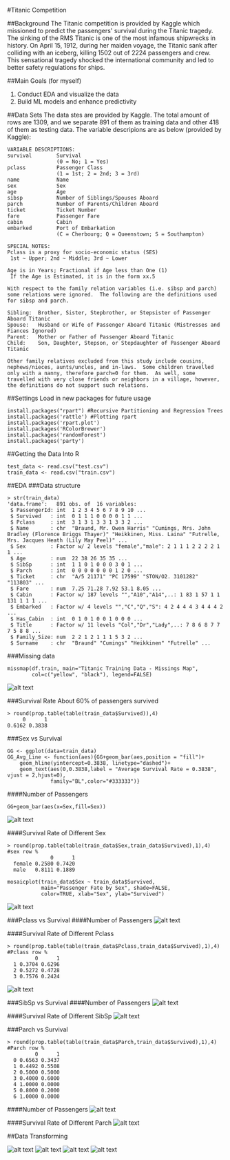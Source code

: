#Titanic Competition

##Background
The Titanic competition is provided by Kaggle which missioned to predict the passengers' survival during the Titanic tragedy. The sinking of the RMS Titanic is one of the most infamous shipwrecks in history.  On April 15, 1912, during her maiden voyage, the Titanic sank after colliding with an iceberg, killing 1502 out of 2224 passengers and crew. This sensational tragedy shocked the international community and led to better safety regulations for ships.

##Main Goals (for myself)
1. Conduct EDA and visualize the data
2. Build ML models and enhance predictivity

##Data Sets
The data stes are provided by Kaggle. The total amount of rows are 1309, and we separate 891 of them as training data and other 418 of them as testing data. The variable descripions are as below (provided by Kaggle):
```
VARIABLE DESCRIPTIONS:
survival        Survival
                (0 = No; 1 = Yes)
pclass          Passenger Class
                (1 = 1st; 2 = 2nd; 3 = 3rd)
name            Name
sex             Sex
age             Age
sibsp           Number of Siblings/Spouses Aboard
parch           Number of Parents/Children Aboard
ticket          Ticket Number
fare            Passenger Fare
cabin           Cabin
embarked        Port of Embarkation
                (C = Cherbourg; Q = Queenstown; S = Southampton)

SPECIAL NOTES:
Pclass is a proxy for socio-economic status (SES)
 1st ~ Upper; 2nd ~ Middle; 3rd ~ Lower

Age is in Years; Fractional if Age less than One (1)
 If the Age is Estimated, it is in the form xx.5

With respect to the family relation variables (i.e. sibsp and parch)
some relations were ignored.  The following are the definitions used
for sibsp and parch.

Sibling:  Brother, Sister, Stepbrother, or Stepsister of Passenger Aboard Titanic
Spouse:   Husband or Wife of Passenger Aboard Titanic (Mistresses and Fiances Ignored)
Parent:   Mother or Father of Passenger Aboard Titanic
Child:    Son, Daughter, Stepson, or Stepdaughter of Passenger Aboard Titanic

Other family relatives excluded from this study include cousins,
nephews/nieces, aunts/uncles, and in-laws.  Some children travelled
only with a nanny, therefore parch=0 for them.  As well, some
travelled with very close friends or neighbors in a village, however,
the definitions do not support such relations.
```

##Settings
Load in new packages for future usage
```
install.packages("rpart") #Recursive Partitioning and Regression Trees
install.packages('rattle') #Plotting rpart
install.packages('rpart.plot')
install.packages('RColorBrewer')
install.packages('randomForest')
install.packages('party')
```

##Getting the Data Into R
```
test_data <- read.csv("test.csv")
train_data <- read.csv("train.csv")
```

##EDA
###Data structure
```
> str(train_data)
'data.frame':	891 obs. of  16 variables:
 $ PassengerId: int  1 2 3 4 5 6 7 8 9 10 ...
 $ Survived   : int  0 1 1 1 0 0 0 0 1 1 ...
 $ Pclass     : int  3 1 3 1 3 3 1 3 3 2 ...
 $ Name       : chr  "Braund, Mr. Owen Harris" "Cumings, Mrs. John Bradley (Florence Briggs Thayer)" "Heikkinen, Miss. Laina" "Futrelle, Mrs. Jacques Heath (Lily May Peel)" ...
 $ Sex        : Factor w/ 2 levels "female","male": 2 1 1 1 2 2 2 2 1 1 ...
 $ Age        : num  22 38 26 35 35 ...
 $ SibSp      : int  1 1 0 1 0 0 0 3 0 1 ...
 $ Parch      : int  0 0 0 0 0 0 0 1 2 0 ...
 $ Ticket     : chr  "A/5 21171" "PC 17599" "STON/O2. 3101282" "113803" ...
 $ Fare       : num  7.25 71.28 7.92 53.1 8.05 ...
 $ Cabin      : Factor w/ 187 levels "","A10","A14",..: 1 83 1 57 1 1 131 1 1 1 ...
 $ Embarked   : Factor w/ 4 levels "","C","Q","S": 4 2 4 4 4 3 4 4 4 2 ...
 $ Has_Cabin  : int  0 1 0 1 0 0 1 0 0 0 ...
 $ Title      : Factor w/ 11 levels "Col","Dr","Lady",..: 7 8 6 8 7 7 7 5 8 8 ...
 $ Family_Size: num  2 2 1 2 1 1 1 5 3 2 ...
 $ Surname    : chr  "Braund" "Cumings" "Heikkinen" "Futrelle" ...
 ```
 ###Missing data
```
missmap(df.train, main="Titanic Training Data - Missings Map", 
        col=c("yellow", "black"), legend=FALSE)
```
![alt text](https://github.com/LeoWongTaiwan/Machine-Learning/blob/master/Titanic%20Competition/Figures/Missing%20Data.jpg)

###Survival Rate
About 60% of passengers survived
```
> round(prop.table(table(train_data$Survived)),4)
     0      1 
0.6162 0.3838 
```
###Sex vs Survival
```
GG <- ggplot(data=train_data)
GG_Avg_Line <- function(aes){GG+geom_bar(aes,position = "fill")+
    geom_hline(yintercept=0.3838, linetype="dashed")+
    geom_text(aes(0,0.3838,label = "Average Survival Rate = 0.3838", vjust = 2,hjust=0),
              family="BL",color="#333333")}
```
####Number of Passengers 
```
GG+geom_bar(aes(x=Sex,fill=Sex))
```
![alt text](https://github.com/LeoWongTaiwan/Machine-Learning/blob/master/Titanic%20Competition/Figures/Number%20of%20Passengers.png)

####Survival Rate of Different Sex
```
> round(prop.table(table(train_data$Sex,train_data$Survived),1),4) #sex row %   
              0      1
  female 0.2580 0.7420
  male   0.8111 0.1889
```
```
mosaicplot(train_data$Sex ~ train_data$Survived, 
           main="Passenger Fate by Sex", shade=FALSE, 
           color=TRUE, xlab="Sex", ylab="Survived")
```
![alt text](https://github.com/LeoWongTaiwan/Machine-Learning/blob/master/Titanic%20Competition/Figures/Passenger%20Fate%20by%20Sex.png)

###Pclass vs Survival
####Number of Passengers 
![alt text](https://github.com/LeoWongTaiwan/Machine-Learning/blob/master/Titanic%20Competition/Figures/Number%20of%20Passengers%20Pclass.png)

####Survival Rate of Different Pclass
```
> round(prop.table(table(train_data$Pclass,train_data$Survived),1),4) #Pclass row %
         0      1
  1 0.3704 0.6296
  2 0.5272 0.4728
  3 0.7576 0.2424
```
![alt text](https://github.com/LeoWongTaiwan/Machine-Learning/blob/master/Titanic%20Competition/Figures/Passenger%20Fate%20by%20Traveling%20Class.png)

###SibSp vs Survival
####Number of Passengers 
![alt text](https://github.com/LeoWongTaiwan/Machine-Learning/blob/master/Titanic%20Competition/Figures/Number%20of%20Passengers%20SibSp.png)

####Survival Rate of Different SibSp
![alt text](https://github.com/LeoWongTaiwan/Machine-Learning/blob/master/Titanic%20Competition/Figures/Number%20of%20Passengers%20SibSp.png)

###Parch vs Survival
```
> round(prop.table(table(train_data$Parch,train_data$Survived),1),4) #Parch row %
         0      1
  0 0.6563 0.3437
  1 0.4492 0.5508
  2 0.5000 0.5000
  3 0.4000 0.6000
  4 1.0000 0.0000
  5 0.8000 0.2000
  6 1.0000 0.0000
```
####Number of Passengers 
![alt text](https://github.com/LeoWongTaiwan/Machine-Learning/blob/master/Titanic%20Competition/Figures/Number%20of%20Passengers%20Parch.png)

####Survival Rate of Different Parch
![alt text](https://github.com/LeoWongTaiwan/Machine-Learning/blob/master/Titanic%20Competition/Figures/Survival%20Rate%20of%20Different%20Parch.png)

##Data Transforming




![alt text]()
![alt text]()
![alt text]()
![alt text]()
